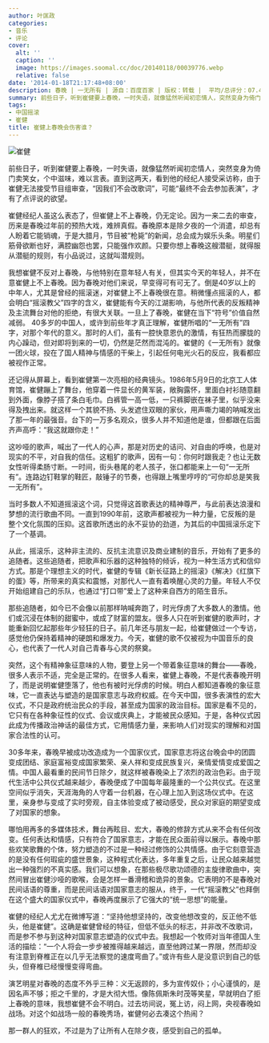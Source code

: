 ```yaml
---
author: 叶匡政
categories:
- 音乐
- 评论
cover:
  alt: ''
  caption: ''
  image: https://images.soomal.cc/doc/20140118/00039776.webp
  relative: false
date: '2014-01-18T21:17:48+08:00'
description: 春晚 | 一无所有 | 源自：百度百家 | 版权：转载 |  平均/总评分：07.45/149
summary: 前些日子，听到崔健要上春晚，一时失语，就像猛然听闻初恋情人，突然变身为倚门卖笑女，个中滋味，难以言表。直到这两天，看到他的经纪人接受采访称，由于崔健无法接受节目组审查，“因我们不会改歌词”，可能“最终不会去参加表演”，才有了点评说的欲望。
tags:
- 中国摇滚
- 崔健
title: 崔健上春晚会伤害谁？
---
```


![崔健](https://images.soomal.cc/doc/20140118/00039776.webp)





前些日子，听到崔健要上春晚，一时失语，就像猛然听闻初恋情人，突然变身为倚门卖笑女，个中滋味，难以言表。直到这两天，看到他的经纪人接受采访称，由于崔健无法接受节目组审查，“因我们不会改歌词”，可能“最终不会去参加表演”，才有了点评说的欲望。   

崔健经纪人虽这么表态了，但崔健上不上春晚，仍无定论。因为一来二去的审查，历来是春晚过年前的预热大戏，难辨真假。春晚原本是除夕夜的一个消遣，却总有人盼着它能销魂，于是大腊月，节目被“枪毙”的新闻，总会成为娱乐头条。明星们筋骨欲断也好，满腔幽怨也罢，只能强作欢颜。只要你想上春晚这艘潜艇，就得服从潜艇的规则，有小品说过，这就叫潜规则。   

我想崔健不反对上春晚，与他特别在意年轻人有关，但其实今天的年轻人，并不在意崔健上不上春晚。因为春晚对他们来说，早变得可有可无了。倒是40岁以上的中年人，尤其是曾经的摇滚迷，对崔健上不上春晚很在意。稍微懂点摇滚的人，都会明白“摇滚教父”四字的含义，崔健能有今天的江湖影响，与他所代表的反叛精神及主流舞台对他的拒绝，有很大关联。一旦上了春晚，崔健在当下“符号”价值自然减弱。 
40多岁的中国人，或许到前些年才真正理解，崔健所唱的“一无所有”四字，对那个年代的意义。那时的人们，虽有一腔快意恩仇的激情，有狂热而朦胧的内心躁动，但对即将到来的一切，仍然是茫然而混沌的。崔健的《一无所有》就像一团火球，投在了国人精神与情感的干柴上，引起任何电光火石的反应，我看都应被视作正常。   

还记得从屏幕上，看到崔健第一次亮相的经典镜头。1986年5月9日的北京工人体育馆，崔健蹦上了舞台，他穿着一件显长的黄军装，敞胸露怀，里面白衬衫随意翻到外面，像脖子搭了条白毛巾。白裤管一高一低，一只裤脚嵌在袜子里，似乎没来得及拽出来。就这样一个其貌不扬、头发遮住双眼的家伙，用声嘶力竭的呐喊发出了那一年的最强音。台下的一万多名观众，很多人并不知道他是谁，但都跟在后面齐声高呼：“我这就跟你走！”   

这吵哑的歌声，喊出了一代人的心声，那是对历史的诘问、对自由的呼唤，也是对现实的不平，对自我的信任。这粗犷的歌声，因有一句：你何时跟我走？也让无数女性听得柔肠寸断。一时间，街头巷尾的老人孩子，张口都能来上一句“一无所有”。连路边钉鞋掌的鞋匠，敲锤子的节奏，也得跟上嘴里哼哼的“可你却总是笑我一无所有”。   

当时多数人不知道摇滚这个词，只觉得这首歌表达的精神尊严，与此前表达浪漫和梦想的流行歌曲不同。一直到1990年前，这歌声都被视为一种力量，它反叛的是整个文化氛围的压抑。这首歌所透出的永不妥协的劲道，为其后的中国摇滚乐定下了一个基调。   

从此，摇滚乐，这种非主流的、反抗主流意识及商业建制的音乐，开始有了更多的追随者。这些追随者，把歌声和乐器的这种独特的倾诉，视为一种生活方式和信仰方式。那是个理想主义的时代，崔健的专辑《新长征路上的摇滚》《解决》《红旗下的蛋》等，所带来的真实和震憾，对那代人一直有着唤醒心灵的力量。年轻人不仅开始组建自己的乐队，也通过“打口带”爱上了这种来自西方的陌生音乐。

那些追随者，如今已不会像以前那样呐喊奔跑了，时光俘虏了大多数人的激情。他们或沉浸在体制的甜蜜中，或成了财富的盟友。很多人只在听到崔健的歌声时，才能重新回忆起那些年少轻狂的日子。前几年还与朋友一起，给崔健做过一个专访，感觉他仍保持着精神的硬朗和爆发力。今天，崔健的歌不仅被视为中国音乐的良心，也代表了一代人对自己青春与心灵的祭奠。 

突然，这个有精神象征意味的人物，要登上另一个带着象征意味的舞台――春晚，很多人表示不适，完全是正常的。在很多人看来，崔健上春晚，不是代表春晚开明了，而是说明崔健堕落了，他也有被时光俘虏的时候。明白人都知道春晚的象征意味，它一直表达与塑造的是国家意志与政府权威。在今天中国，很多表演性的宏大仪式，不只是政府统治民众的手段，甚至成为国家的政治目标。国家是看不见的，它只有在各种象征性的仪式、会议或庆典上，才能被民众感知。于是，各种仪式因此成为传播政治神话的最佳方式，它用情感力量，来影响人们对现实的理解和对国家合法性的认可。   

30多年来，春晚早被成功改造成为一个国家仪式，国家意志将这台晚会中的团圆变成团结、家庭富裕变成国家繁荣、亲人祥和变成民族复兴，亲情爱情变成爱国之情。中国人最看重的民间节日除夕，就这样被春晚染上了浓烈的政治色彩。由于现代生活中公共仪式越来越少，春晚便成了中国每年最隆重的一个公共仪式。在这里空间似乎消失，天涯海角的人守着一台机器，在心理上加入到这场仪式中。在这里，亲身参与变成了实时旁观，自主体验变成了被动感受，民众对家庭的期望变成了对国家的想象。   

哪怕用再多的多媒体技术，舞台再眩目、宏大，春晚的修辞方式从来不会有任何改变。任何表达和情感，只有符合了国家意志，才能在民众面前得以展示。春晚中那些欢笑歌舞的个体，努力塑造的不过是一种经过修饰的公共情感。由于它刻意营造的是没有任何瑕疵的盛世景象，这种程式化表达，多年重复之后，让民众越来越觉出一种强烈的不真实感。我们可以想象，在那些极尽歌功颂德的主旋律歌曲中，突然间冒出崔健沙哑的歌喉，会是怎样一番滑稽和诡异的景象。它表明的不是春晚对民间话语的尊重，而是民间话语对国家意志的服从，终于，一代“摇滚教父”也拜倒在这个盛大的国家仪式中，春晚再度展示了它强大的“统一思想”的能量。   

崔健的经纪人尤尤在微博写道：“坚持他想坚持的，改变他想改变的，反正他不低头，他是崔健”。这确是崔健曾经的特征，但低不低头的标志，并非改不改歌词，而是参不参与到这种对国家意志塑造的仪式中去。我想起一个牧师对当年德国人生活的描绘：“一个人将会一步步被推得越来越远，直至他跨过某一界限，然而却没有注意到脊椎正在以几乎无法察觉的速度弯曲了。”或许有些人是没意识到自己的低头，但脊椎已经慢慢变得弯曲。   

演艺明星对春晚的态度不外乎三种：义无返顾的，多为宣传奴仆；小心谨慎的，是因名声不够；拒之千里的，才是大彻大悟。像陈佩斯朱时茂等笑星，早就明白了拒上春晚的意味，我想崔健不会不明白。过去坊间说，冤上访，闷上网，央视春晚如战场。对这个如战场一般的春晚秀场，崔健何必去凑这个热闹？   

那一群人的狂欢，不过是为了让所有人在除夕夜，感受到自己的孤单。